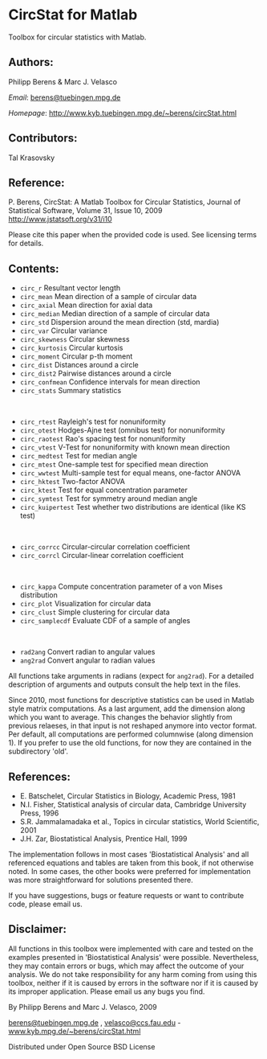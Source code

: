 CircStat for Matlab
=======================

Toolbox for circular statistics with Matlab. 

## Authors:
Philipp Berens & Marc J. Velasco

*Email*: berens@tuebingen.mpg.de

*Homepage*: http://www.kyb.tuebingen.mpg.de/~berens/circStat.html

## Contributors:
Tal Krasovsky

## Reference:
P. Berens, CircStat: A Matlab Toolbox for Circular Statistics, Journal of Statistical Software, Volume 31, Issue 10, 2009
http://www.jstatsoft.org/v31/i10

Please cite this paper when the provided code is used. See licensing terms for details.

## Contents:
- `circ_r` 				Resultant vector length
- `circ_mean` 			Mean direction of a sample of circular data
- `circ_axial`			Mean direction for axial data
- `circ_median`			Median direction of a sample of circular data
- `circ_std` 			Dispersion around the mean direction (std, mardia)
- `circ_var` 			Circular variance
- `circ_skewness`		Circular skewness
- `circ_kurtosis`		Circular kurtosis
- `circ_moment`			Circular p-th moment
- `circ_dist`			Distances around a circle
- `circ_dist2`			Pairwise distances around a circle
- `circ_confmean` 		Confidence intervals for mean direction
- `circ_stats`			Summary statistics

&nbsp;
- `circ_rtest`			Rayleigh's test for nonuniformity
- `circ_otest`			Hodges-Ajne test (omnibus test) for nonuniformity
- `circ_raotest`		Rao's spacing test for nonuniformity
- `circ_vtest`			V-Test for nonuniformity with known mean direction
- `circ_medtest`		Test for median angle
- `circ_mtest`			One-sample test for specified mean direction
- `circ_wwtest`			Multi-sample test for equal means, one-factor ANOVA
- `circ_hktest` 		Two-factor ANOVA
- `circ_ktest`      	Test for equal concentration parameter
- `circ_symtest`		Test for symmetry around median angle
- `circ_kuipertest`	 	Test whether two distributions are identical (like KS test)

&nbsp;
- `circ_corrcc`			Circular-circular correlation coefficient
- `circ_corrcl`			Circular-linear correlation coefficient

&nbsp;
- `circ_kappa` 			Compute concentration parameter of a von Mises distribution
- `circ_plot`			Visualization for circular data
- `circ_clust`    		Simple clustering for circular data
- `circ_samplecdf`	 	Evaluate CDF of a sample of angles

&nbsp;
- `rad2ang`				Convert radian to angular values
- `ang2rad`				Convert angular to radian values

All functions take arguments in radians (expect for `ang2rad`). For a detailed description of arguments and outputs consult the help text in the files.

Since 2010, most functions for descriptive statistics can be used in Matlab style matrix computations. As a last argument, add the dimension along which you want to average. This changes the behavior slightly from previous relaeses, in that input is not reshaped anymore into vector format. Per default, all computations are performed columnwise (along dimension 1). If you prefer to use the old functions, for now they are contained in the subdirectory 'old'.

## References:
- E. Batschelet, Circular Statistics in Biology, Academic Press, 1981
- N.I. Fisher, Statistical analysis of circular data, Cambridge University Press, 1996
- S.R. Jammalamadaka et al., Topics in circular statistics, World Scientific, 2001
- J.H. Zar, Biostatistical Analysis, Prentice Hall, 1999


The implementation follows in most cases 'Biostatistical Analysis' and all referenced equations and tables are taken from this book, if not otherwise noted. In some cases, the other books were preferred for implementation was more straightforward for solutions presented there.

If you have suggestions, bugs or feature requests or want to contribute code, please email us.

## Disclaimer:
All functions in this toolbox were implemented with care and tested on the examples presented in 'Biostatistical Analysis' were possible. Nevertheless, they may contain errors or bugs, which may affect the outcome of your analysis. We do not take responsibility for any harm coming from using this toolbox, neither if it is caused by errors in the software nor if it is caused by its improper application. Please email us any bugs you find.

By Philipp Berens and Marc J. Velasco, 2009

berens@tuebingen.mpg.de , velasco@ccs.fau.edu - www.kyb.mpg.de/~berens/circStat.html

Distributed under Open Source BSD License
